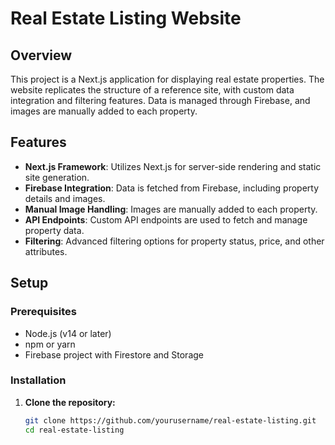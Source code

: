 # Real Estate Listing Website

## Overview

This project is a Next.js application for displaying real estate properties. The website replicates the structure of a reference site, with custom data integration and filtering features. Data is managed through Firebase, and images are manually added to each property.

## Features

- **Next.js Framework**: Utilizes Next.js for server-side rendering and static site generation.
- **Firebase Integration**: Data is fetched from Firebase, including property details and images.
- **Manual Image Handling**: Images are manually added to each property.
- **API Endpoints**: Custom API endpoints are used to fetch and manage property data.
- **Filtering**: Advanced filtering options for property status, price, and other attributes.

## Setup

### Prerequisites

- Node.js (v14 or later)
- npm or yarn
- Firebase project with Firestore and Storage

### Installation

1. **Clone the repository:**

   ```bash
   git clone https://github.com/yourusername/real-estate-listing.git
   cd real-estate-listing
